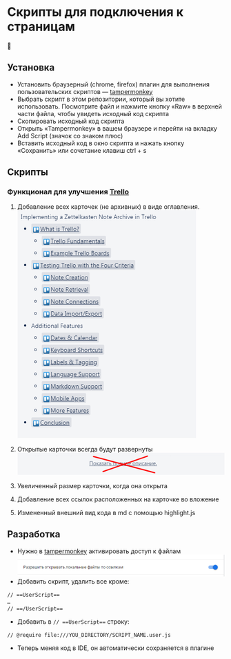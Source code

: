 # Скрипты для подключения к страницам
🙋

## Установка
- Установить браузерный (chrome, firefox) плагин для выполнения пользовательских скриптов — [tampermonkey](https://www.tampermonkey.net/)
- Выбрать скрипт в этом репозитории, который вы хотите использовать. Посмотрите файл и нажмите кнопку «Raw» в верхней части файла, чтобы увидеть исходный код скрипта
- Скопировать исходный код скрипта
- Открыть «Tampermonkey» в вашем браузере и перейти на вкладку Add Script (значок со знаком плюс)
- Вставить исходный код в окно скрипта и нажать кнопку «Сохранить» или сочетание клавиш ctrl + s

## Скрипты
### Функционал для улучшения [Trello](https://trello.com)
1. Добавление всех карточек (не архивных) в виде оглавления.
![Screenshot](docs/toc.png)

2. Открытые карточки всегда будут развернуты
![Screenshot](docs/not-show.png)

3. Увеличенный размер карточки, когда она открыта

4. Добавление всех ссылок расположенных на карточке во вложение

5. Измененный внешний вид кода в md с помощью highlight.js

## Разработка
- Нужно в [tampermonkey](https://www.tampermonkey.net/) активировать доступ к файлам
![Screenshot](docs/tm.png)
- Добавить скрипт, удалить все кроме: 
```
// ==UserScript==
…
// ==/UserScript==
```
- Добавить в `// ==UserScript==` строку:
```
// @require file:///YOU_DIRECTORY/SCRIPT_NAME.user.js
```
- Теперь меняя код в IDE, он автоматически сохраняется в плагине
